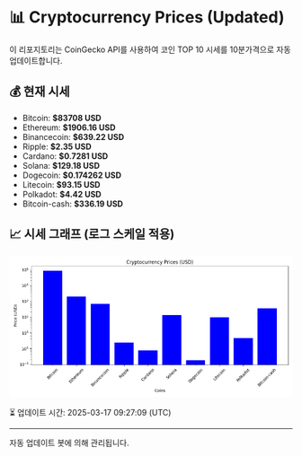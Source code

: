 
# 📊 Cryptocurrency Prices (Updated)

이 리포지토리는 CoinGecko API를 사용하여 코인 TOP 10 시세를 10분가격으로 자동 업데이트합니다.

## 💰 현재 시세
- Bitcoin: **$83708 USD**
- Ethereum: **$1906.16 USD**
- Binancecoin: **$639.22 USD**
- Ripple: **$2.35 USD**
- Cardano: **$0.7281 USD**
- Solana: **$129.18 USD**
- Dogecoin: **$0.174262 USD**
- Litecoin: **$93.15 USD**
- Polkadot: **$4.42 USD**
- Bitcoin-cash: **$336.19 USD**

## 📈 시세 그래프 (로그 스케일 적용)
![Crypto Prices](crypto_prices.png)

⏳ 업데이트 시간: 2025-03-17 09:27:09 (UTC)

---
자동 업데이트 봇에 의해 관리됩니다.
